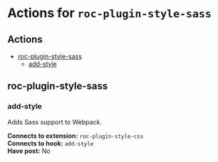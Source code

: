 # Actions for `roc-plugin-style-sass`

## Actions
* [roc-plugin-style-sass](#roc-plugin-style-sass)
  * [add-style](#add-style)

## roc-plugin-style-sass

### add-style

Adds Sass support to Webpack.

__Connects to extension:__ `roc-plugin-style-css`  
__Connects to hook:__ `add-style`  
__Have post:__ No  
